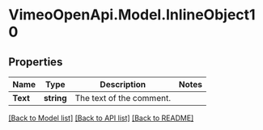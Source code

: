 # VimeoOpenApi.Model.InlineObject10
## Properties

Name | Type | Description | Notes
------------ | ------------- | ------------- | -------------
**Text** | **string** | The text of the comment. | 

[[Back to Model list]](../README.md#documentation-for-models) [[Back to API list]](../README.md#documentation-for-api-endpoints) [[Back to README]](../README.md)

